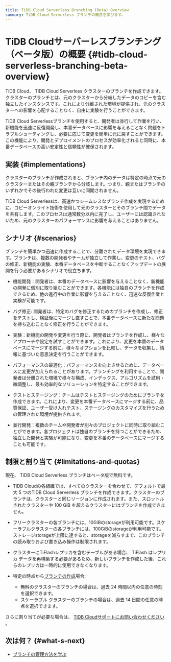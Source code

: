 ```yaml
---
title: TiDB Cloud Serverless Branching (Beta) Overview
summary: TiDB Cloud Serverless ブランチの概念を学びます。
---
```


# TiDB Cloudサーバーレスブランチング（ベータ版）の概要 {#tidb-cloud-serverless-branching-beta-overview}

TiDB Cloud、 TiDB Cloud Serverless クラスターのブランチを作成できます。クラスターのブランチとは、元のクラスターから分岐したデータのコピーを含む独立したインスタンスです。これにより分離された環境が提供され、元のクラスターへの影響を心配することなく、自由に実験を行うことができます。

TiDB Cloud Serverlessブランチを使用すると、開発者は並行して作業を行い、新機能を迅速に反復開発し、本番データベースに影響を与えることなく問題をトラブルシューティングし、必要に応じて変更を簡単に元に戻すことができます。この機能により、開発とデプロイメントのプロセスが効率化されると同時に、本番データベースの高い安定性と信頼性が確保されます。

## 実装 {#implementations}

クラスターのブランチが作成されると、ブランチ内のデータは特定の時点で元のクラスターまたはその親ブランチから分岐します。つまり、親またはブランチのいずれかでその後行われた変更は互いに同期されません。

TiDB Cloud Serverlessは、高速かつシームレスなブランチ作成を実現するために、コピーオンライト技術を使用して元のクラスターとそのブランチ間でデータを共有します。このプロセスは通常数分以内に完了し、ユーザーには認識されないため、元のクラスターのパフォーマンスに影響を与えることはありません。

## シナリオ {#scenarios}

ブランチを簡単かつ迅速に作成することで、分離されたデータ環境を実現できます。ブランチは、複数の開発者やチームが独立して作業し、変更のテスト、バグの修正、新機能の実験、本番データベースを中断することなくアップデートの展開を行う必要があるシナリオで役立ちます。

-   機能開発：開発者は、本番のデータベースに影響を与えることなく、新機能の開発に個別に取り組むことができます。各機能には独自のブランチを作成できるため、他の進行中の作業に影響を与えることなく、迅速な反復作業と実験が可能です。

-   バグ修正: 開発者は、特定のバグを修正するためのブランチを作成し、修正をテストし、検証後にマージし直すことで、本番データベースに新たな問題を持ち込むことなく修正を行うことができます。

-   実験：新機能の開発や変更を行う際に、開発者はブランチを作成し、様々なアプローチや設定を試すことができます。これにより、変更を本番のデータベースにマージする前に、様々なオプションを比較し、データを収集し、情報に基づいた意思決定を行うことができます。

-   パフォーマンスの最適化：パフォーマンスを向上させるために、データベースに変更が加えられることがあります。ブランチングを利用することで、開発者は分離された環境で様々な構成、インデックス、アルゴリズムを試用・微調整し、最も効率的なソリューションを特定することができます。

-   テストとステージング：チームはテストとステージングのためにブランチを作成できます。これにより、変更を本番データベースにマージする前に、品質保証、ユーザー受け入れテスト、ステージングのカスタマイズを行うための管理された環境が提供されます。

-   並行開発：複数のチームや開発者が別々のプロジェクトに同時に取り組むことができます。各プロジェクトは独自のブランチを持つことができるため、独立した開発と実験が可能になり、変更を本番のデータベースにマージすることも可能です。

## 制限と割り当て {#limitations-and-quotas}

現在、 TiDB Cloud Serverless ブランチはベータ版で無料です。

-   TiDB Cloudの各組織では、すべてのクラスターを合わせて、デフォルトで最大 5 つのTiDB Cloud Serverless ブランチを作成できます。クラスターのブランチは、クラスターと同じリージョンに作成されます。また、スロットルされたクラスターや 100 GiB を超えるクラスターにはブランチを作成できません。

-   フリークラスターの各ブランチには、10GiBのstorageが利用可能です。スケーラブルクラスターの各ブランチには、100GiBのstorageが利用可能です。ストレージstorageが上限に達すると、storageを減らすまで、このブランチの読み取りおよび書き込み操作は制限されます。

-   クラスターにTiFlashレプリカを含むテーブルがある場合、 TiFlash はレプリカ データを再構築する必要があるため、新しいブランチを作成した後、これらのレプリカは一時的に使用できなくなります。

-   特定の時点から[ブランチの作成](/tidb-cloud/branch-manage.md#create-a-branch)場合:

    -   無料のクラスターのブランチの場合は、過去 24 時間以内の任意の時刻を選択できます。
    -   スケーラブル クラスターのブランチの場合は、過去 14 日間の任意の時点を選択できます。

さらに割り当てが必要な場合は、 [TiDB Cloudサポートにお問い合わせください](/tidb-cloud/tidb-cloud-support.md) 。

## 次は何？ {#what-s-next}

-   [ブランチの管理方法を学ぶ](/tidb-cloud/branch-manage.md)
